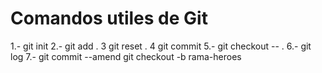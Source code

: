 # Comandos utiles de Git

1.- git init
2.- git add .
3 git reset .
4 git commit
5.- git checkout -- .
6.- git log
7.- git commit --amend
git checkout -b rama-heroes